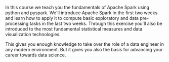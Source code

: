 In this course we teach you the fundamentals of Apache Spark using python and pyspark. We'll introduce Apache Spark in the first two weeks and learn how to apply it to compute basic exploratory and data pre-processing tasks in the last two weeks. Through this exercise you'll also be introduced to the most fundamental statistical measures and data visualization technologies.

This gives you enough knowledge to take over the role of a data engineer in any modern environment. But it gives you also the basis for advancing your career towards data science. 
